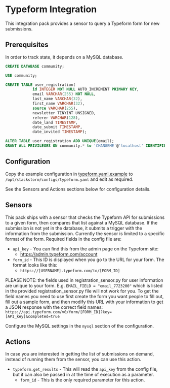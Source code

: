 Typeform Integration
====================

This integration pack provides a sensor to query a Typeform form for new submissions.

## Prerequisites

In order to track state, it depends on a MySQL database.

```sql
CREATE DATABASE community;

USE community;

CREATE TABLE user_registration(
			id INTEGER NOT NULL AUTO_INCREMENT PRIMARY KEY,
			email VARCHAR(255) NOT NULL,
			last_name VARCHAR(32),
			first_name VARCHAR(32),
			source VARCHAR(255),
			newsletter TINYINT UNSIGNED,
			referer VARCHAR(128),
			date_land TIMESTAMP,
			date_submit TIMESTAMP,
			date_invited TIMESTAMP);

ALTER TABLE user_registration ADD UNIQUE(email);
GRANT ALL PRIVILEGES ON community.* to 'CHANGEME'@'localhost' IDENTIFIED BY 'CHANGEME';
```

## Configuration

Copy the example configuration in [typeform.yaml.example](./typeform.yaml.example)
to `/opt/stackstorm/configs/typeform.yaml` and edit as required.

See the Sensors and Actions sections below for configuration details.

## Sensors

This pack ships with a sensor that checks the Typeform API for submissions to a given form, then compares that list against a MySQL database.  If the submission is not yet in the database, it submits a trigger with the information from the submission.  Currently the sensor is limited to a specific format of the form.  Required fields in the config file are:

* ``api_key`` - You can find this from the admin page on the Typeform site:
    * https://admin.typeform.com/account
* ``form_id`` - This ID is displayed when you go to the URL for your form.  The format looks like this:
    * ``https://[USERNAME].typeform.com/to/[FORM_ID]``

PLEASE NOTE: the fields used in registration\_sensor.py for user information are unique to your form.  E.g. ``EMAIL_FIELD = "email_7723200"`` which is listed in the provided registration\_sensor.py file will not work for you. To get the field names you need to use first create the form you want people to fill out, fill out a sample form, and then modify this URL with your information to get a JSON response with the correct field names:
``https://api.typeform.com/v0/form/[FORM_ID]?key=[API_key]&completed=true``

Configure the MySQL settings in the ``mysql`` section of the configuration.

## Actions

In case you are interested in getting the list of submissions on demand, instead of running them from the sensor, you can use this action.

* ``typeform.get_results`` - This will read the ``api_key`` from the config file, but it can also be passed in at the time of execution as a parameter.
    * ``form_id`` - This is the only required parameter for this action.

